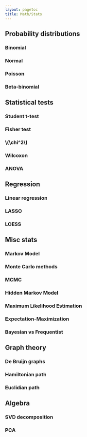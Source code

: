 ```yaml
---
layout: pagetoc
title: Math/Stats
---
```


## Probability distributions

### Binomial

### Normal

### Poisson

### Beta-binomial



## Statistical tests

### Student t-test

### Fisher test

### \\(\chi^2\\)

### Wilcoxon

### ANOVA

## Regression

### Linear regression

### LASSO

### LOESS


## Misc stats

### Markov Model

### Monte Carlo methods

### MCMC

### Hidden Markov Model

### Maximum Likelihood Estimation

### Expectation-Maximization

### Bayesian vs Frequentist



## Graph theory

### De Bruijn graphs

### Hamiltonian path

### Euclidian path



## Algebra

### SVD decomposition

### PCA
